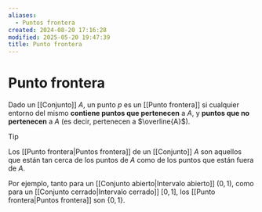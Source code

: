 ```yaml
---
aliases:
  - Puntos frontera
created: 2024-08-20 17:16:28
modified: 2025-05-20 19:47:39
title: Punto frontera
---
```


# Punto frontera

Dado un [[Conjunto]] $A$, un punto $p$ es un [[Punto frontera]] si cualquier entorno del mismo **contiene puntos que pertenecen** a $A$, y **puntos que no pertenecen** a $A$ (es decir, pertenecen a $\overline{A}$).

> [!tip]
> Los [[Punto frontera|Puntos frontera]] de un [[Conjunto]] $A$ son aquellos que están tan cerca de los puntos de $A$ como de los puntos que están fuera de $A$. 

Por ejemplo, tanto para un [[Conjunto abierto|Intervalo abierto]] $(0, 1)$, como para un [[Conjunto cerrado|Intervalo cerrado]] $[0, 1]$, los [[Punto frontera|Puntos frontera]] son $\left\{ 0, 1 \right\}$.
